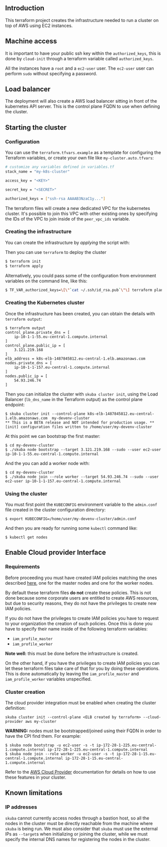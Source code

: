 ## Introduction

This terraform project creates the infrastructure needed to run a
cluster on top of AWS using EC2 instances.

## Machine access

It is important to have your public ssh key within the `authorized_keys`,
this is done by `cloud-init` through a terraform variable called `authorized_keys`.

All the instances have a `root` and a `ec2-user` user. The `ec2-user` user can
perform `sudo` without specifying a password.

## Load balancer

The deployment will also create a AWS load balancer sitting in front of the
kubernetes API server. This is the control plane FQDN to use when defining
the cluster.

## Starting the cluster

### Configuration

You can use the `terraform.tfvars.example` as a template for configuring
the Terraform variables, or create your own file like `my-cluster.auto.tfvars`:

```sh
# customize any variables defined in variables.tf
stack_name = "my-k8s-cluster"

access_key = "<KEY>"

secret_key = "<SECRET>"

authorized_keys = ["ssh-rsa AAAAB3NzaC1y..."]
```


The terraform files will create a new dedicated VPC for the kubernetes cluster.
It's possible to join this VPC with other existing ones by specifying the IDs
of the VPC to join inside of the `peer_vpc_ids` variable.

### Creating the infrastructure

You can create the infrastructure by _applying_ the script with:

Then you can use `terraform` to deploy the cluster

```sh
$ terraform init
$ terraform apply
```

Alternatively, you could pass some of the configuration from environment
variables on the command line, like this:

```sh
$ TF_VAR_authorized_keys=\[\"`cat ~/.ssh/id_rsa.pub`\"\] terraform plan
```

### Creating the Kubernetes cluster

Once the infrastructure has been created, you can obtain the details with
`terraform output`:

```console
$ terraform output
control_plane.private_dns = [
    ip-10-1-1-55.eu-central-1.compute.internal
]
control_plane.public_ip = [
    3.121.219.168
]
elb_address = k8s-elb-1487845812.eu-central-1.elb.amazonaws.com
nodes.private_dns = [
    ip-10-1-1-157.eu-central-1.compute.internal
]
nodes.public_ip = [
    54.93.246.74
]
```

Then you can initialize the cluster with `skuba cluster init`, using the Load Balancer (`lb_dns_name` in the Terraform output) as the control plane endpoint:

```console
$ skuba cluster init --control-plane k8s-elb-1487845812.eu-central-1.elb.amazonaws.com  my-devenv-cluster
** This is a BETA release and NOT intended for production usage. **
[init] configuration files written to /home/user/my-devenv-cluster
```

At this point we can bootstrap the first master:

```console
$ cd my-devenv-cluster
$ ./skuba node bootstrap --target 3.121.219.168 --sudo --user ec2-user ip-10-1-1-55.eu-central-1.compute.internal
```

And the  you can add a worker node with:

```console
$ cd my-devenv-cluster
$ ./skuba node join --role worker --target 54.93.246.74 --sudo --user ec2-user ip-10-1-1-157.eu-central-1.compute.internal
```

### Using the cluster

You must first point the `KUBECONFIG` environment variable to the `admin.conf`
file created in the cluster configuration directory:

```console
$ export KUBECONFIG=/home/user/my-devenv-cluster/admin.conf
```

And then you are ready for running some `kubectl` command like:

```console
$ kubectl get nodes
```

## Enable Cloud provider Interface

### Requirements

Before proceeding you must have created IAM policies matching the ones described
[here](https://github.com/kubernetes/cloud-provider-aws#iam-policy), one
for the master nodes and one for the worker nodes.

By default these terraform files **do not** create these policies. This is not
done because some corporate users are entitled to create AWS resources, but
due to security reasons, they do not have the privileges to create new IAM
policies.

If you do not have the privileges to create IAM policies you have to request
to your organization the creation of such policies.
Once this is done you have to specify their name inside of the following
terraform variables:

  * `iam_profile_master`
  * `iam_profile_worker`

**Note well:** this must be done before the infrastructure is created.


On the other hand, if you have the privileges to create IAM policies you can
let these terraform files take care of that for you by doing these operations.
This is done automatically by leaving the `iam_profile_master` and
`iam_profile_worker` variables unspecified.

### Cluster creation

The cloud provider integration must be enabled when creating the cluster
definition:

```
skuba cluster init --control-plane <ELB created by terraform> --cloud-provider aws my-cluster
```

**WARNING:** nodes must be bootstrapped/joined using their FQDN in order to
have the CPI find them. For example:

```
$ skuba node bootstrap -u ec2-user -s -t ip-172-28-1-225.eu-central-1.compute.internal ip-172-28-1-225.eu-central-1.compute.internal
$ skuba node join --role worker -u ec2-user -s -t ip-172-28-1-15.eu-central-1.compute.internal ip-172-28-1-15.eu-central-1.compute.internal
```

Refer to the [AWS Cloud Provider](https://kubernetes.io/docs/concepts/cluster-administration/cloud-providers/#aws)
documentation for details on how to use these features in your cluster.

## Known limitations

### IP addresses

`skuba` cannot currently access nodes through a bastion host, so all
the nodes in the cluster must be directly reachable from the machine where
`skuba` is being run. We must also consider that `skuba` must use
the external IPs as `--target`s when initializing or joining the cluster,
while we must specify the internal DNS names for registering the nodes
in the cluster.


